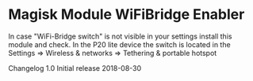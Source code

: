 # Magisk Module WiFiBridge Enabler

In case "WiFi-Bridge switch" is not visible in your settings install this module and check.
In the P20 lite device the switch is located in the Settings => Wireless & networks => Tethering & portable hotspot

Changelog
1.0 Initial release 2018-08-30
